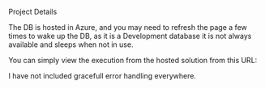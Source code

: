 ﻿Project Details

The DB is hosted in Azure, and you may need to refresh the page a few times to wake up the DB, as it is a Development database it is not always available and sleeps when not in use.


You can simply view the execution from the hosted solution from this URL:


I have not included gracefull error handling everywhere.
